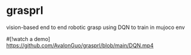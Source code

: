 # grasprl
vision-based end to end robotic grasp using DQN to train in mujoco env


#[!watch a demo]
https://github.com/AvalonGuo/grasprl/blob/main/DQN.mp4
